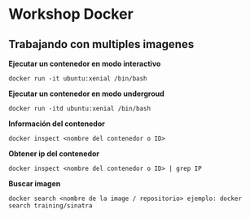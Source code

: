 # Workshop Docker 

## Trabajando con multiples imagenes

**Ejecutar un contenedor en modo interactivo**

    docker run -it ubuntu:xenial /bin/bash

**Ejecutar un contenedor en modo undergroud**

    docker run -itd ubuntu:xenial /bin/bash
    
**Información del contenedor**

    docker inspect <nombre del contenedor o ID>
    
**Obtener ip del contenedor**

	docker inspect <nombre del contenedor o ID> | grep IP
	
**Buscar imagen**

	docker search <nombre de la image / repositorio> ejemplo: docker search training/sinatra
	

